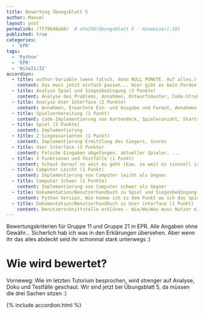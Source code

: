 ```yaml
---
title: Bewertung Übungsblatt 5
author: Manuel
layout: post
permalink: /7f79640ab8/  # sha256(Übungsblatt 5 - Hinweise)[:10]
published: true
categories:
  - 'EPR'
tags:
  - 'Python'
  - 'EPR'
  - 'WiSe21/22'
accordion:
  - title: author-Variable (wenn falsch, dann NULL PUNKTE. Auf alles.)
    content: Das muss jetzt einfach passen... Hier gibt es kein Pardon. Im Zweifelsfall nachfragen!)
  - title: Analyse Spiel und Siegesbedingung (3 Punkte)
    content: Analyse des Problems, Annahmen, Entwurfsmuster, Code-Strukturierung, Herangehensweise, wie geht ihr vor bei Siegesbedingung? Erklärt kurz die 3 Funktionen (siehe Zusatzanforderung)
  - title: Analyse User Interface (2 Punkte)
    content: Annahmen, Erwartete Ein- und Ausgabe und Format, Annahmen zu falschen/ungültigen Eingaben, Designlogik (wie/warum so strukturiert)
  - title: Spielvorbereitung (1 Punkt)
    content: Code-Implementierung von Kartendeck, Spieleranzahl, Startspieler, Siegesstrategie
  - title: Spiel (3 Punkte)
    content: Implementierung
  - title: 2 Siegesvarianten (1 Punkt)
    content: Implementierung Ermittlung des Siegers, Scores
  - title: User Interface (3 Punkte)
    content: Falsche Eingaben abgefangen, aktueller Spieler, ...
  - title: 3 Funktionen und Testfälle (1 Punkt)
    content: Schaut darauf so weit es geht (bzw. so weit es sinnvoll ist) Code in Funktionen auszulagern. Warum? Code ist dadurch viel einfacher zu lesen und Fehler schneller erkennbar. Deshalb verlangen wir hier nach min. 3 Funktionen. Die Funktionen müssen auch getestet werden => bitte nicht vergessen!
  - title: Computer Leicht (1 Punkt)
    content: Implementierung von Computer leicht als Gegner
  - title: Computer Schwer (2 Punkte)
    content: Implementierung von Computer schwer als Gegner
  - title: Dokumentation/Benutzerhandbuch zu Spiel und Siegesbedingung (2 Punkte)
    content: Python Version, Wie komme ich zu dem Punkt wo ich das Spiel ausführen kann (welches modul ausführen,...), gibt es bekannte Bugs, Status des Programms, Benutzerhandbuch zu Spiel und Erleuterung Siegesbedingung
  - title: Dokumentation/Benutzerhandbuch zu User interface (1 Punkt)
    content: Benutzerschnittstelle erklären - Wie/Wo/Was muss Nutzer eingeben, gibt es bekannte Bugs
---
```


Bewertungskriterien für Gruppe 11 und Gruppe 21 in EPR. Alle Angaben ohne Gewähr... Sicherlich hab ich was in den Erklärungen übersehen. Aber wenn ihr das alles abdeckt seid ihr schonmal stark unterwegs :)

# Wie wird bewertet?

Vorneweg: Wie im letzten Tutorium besprochen, wird strenger auf Analyse, Doku und Testfälle geschaut. Wir sind jetzt bei Übungsblatt 5, da müssen die drei Sachen sitzen :)

{% include accordion.html %}
